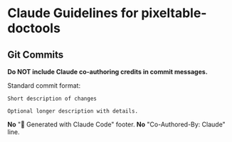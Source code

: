 # Claude Guidelines for pixeltable-doctools

## Git Commits

**Do NOT include Claude co-authoring credits in commit messages.**

Standard commit format:
```
Short description of changes

Optional longer description with details.
```

**No** "🤖 Generated with Claude Code" footer.
**No** "Co-Authored-By: Claude" line.
